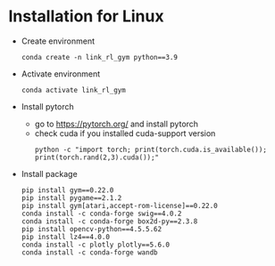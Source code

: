 # Installation for Linux

- Create environment
  ```commandline
  conda create -n link_rl_gym python==3.9
  ```

- Activate environment
  ```commandline
  conda activate link_rl_gym
  ```

- Install pytorch
  - go to https://pytorch.org/ and install pytorch
  - check cuda if you installed cuda-support version
    ```commandline
    python -c "import torch; print(torch.cuda.is_available()); print(torch.rand(2,3).cuda());"
    ```

- Install package
  ```commandline
  pip install gym==0.22.0
  pip install pygame==2.1.2
  pip install gym[atari,accept-rom-license]==0.22.0
  conda install -c conda-forge swig==4.0.2
  conda install -c conda-forge box2d-py==2.3.8
  pip install opencv-python==4.5.5.62
  pip install lz4==4.0.0
  conda install -c plotly plotly==5.6.0
  conda install -c conda-forge wandb
  ```

